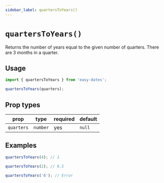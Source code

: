 ```yaml
---
sidebar_label: quartersToYears()
---
```


# `quartersToYears()`
Returns the number of years equal to the given number of quarters. There are 3 months in a quarter.

## Usage
```javascript
import { quartersToYears } from 'easy-dates';

quartersToYears(quarters);
```

## Prop types

| prop       | type     | required | default  |
|------------|----------|----------|----------|
| `quarters` | `number` | yes      | `null`   |

## Examples
```javascript
quartersToYears(4); // 1
```

```javascript
quartersToYears(2); // 0.5
```

```javascript
quartersToYears('6'); // Error
```